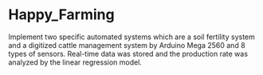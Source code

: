 # Happy_Farming
Implement two specific automated systems which are a soil fertility system and a digitized cattle management system by Arduino Mega 2560 and 8 types of sensors. Real-time data was stored and the production rate was analyzed by the linear regression model.
